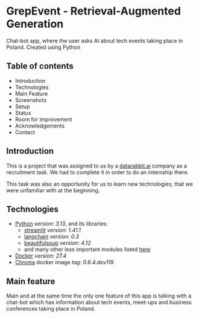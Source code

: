# GrepEvent - Retrieval-Augmented Generation
Chat-bot app, where the user asks AI about tech events taking place in Poland.
Created using Python

## Table of contents
* Introduction
* Technologies
* Main Feature
* Screenshots
* Setup
* Status
* Room for improvement
* Acknowledgements
* Contact

## Introduction

This is a project that was assigned to us by a [datarabbit.ai](https://www.datarabbit.ai/) company as a recruitment task.
We had to complete it in order to do an internship there.

This task was also an opportunity for us to learn new technologies, 
that we were unfamiliar with at the beginning.

## Technologies

- [Python](https://www.python.org/downloads/) _version: 3.13_, and its libraries:
  - [streamlit](https://docs.streamlit.io/) _version: 1.41.1_
  - [langchain](https://python.langchain.com/docs/introduction/) _version: 0.3_
  - [beautifulsoup](https://pypi.org/project/beautifulsoup4/) _version: 4.12_
  - and many other less important modules listed [here](./requirements.txt) 
- [Docker](https://docs.docker.com/) _version: 27.4_
- [Chroma](https://hub.docker.com/r/chromadb/chroma/tags) docker image _tag: 0.6.4.dev119_

## Main feature

Main and at the same time the only one feature of this app is talking with a chat-bot
which has information about tech events, meet-ups and business conferences taking place in Poland.
